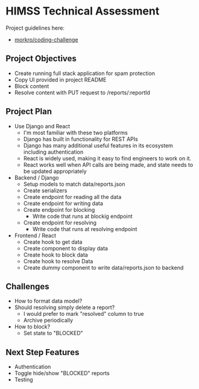# HIMSS Technical Assessment

Project guidelines here:
- [morkro/coding-challenge](https://github.com/morkro/coding-challenge)


## Project Objectives
- Create running full stack application for spam protection
- Copy UI provided in project README
- Block content
- Resolve content with PUT request to /reports/:reportId

## Project Plan
- Use Django and React
    - I'm most familiar with these two platforms
    - Django has built in functionality for REST APIs
    - Django has many additional useful features in its ecosystem including authentication
    - React is widely used, making it easy to find engineers to work on it.
    - React works well when API calls are being made, and state needs to be updated appropriately
- Backend / Django
    - Setup models to match data/reports.json
    - Create serializers
    - Create endpoint for reading all the data
    - Create endpoint for writing data
    - Create endpoint for blocking
        - Write code that runs at blockig endpoint
    - Create endpoint for resolving
        - Write code that runs at resolving endpoint
- Frontend / React
    - Create hook to get data
    - Create component to display data
    - Create hook to block data
    - Create hook to resolve Data
    - Create dummy component to write data/reports.json to backend

## Challenges
- How to format data model?
- Should resolving simply delete a report?
    - I would prefer to mark "resolved" column to true
    - Archive periodically
- How to block?
    - Set state to "BLOCKED"

## Next Step Features
- Authentication
- Toggle hide/show "BLOCKED" reports
- Testing
